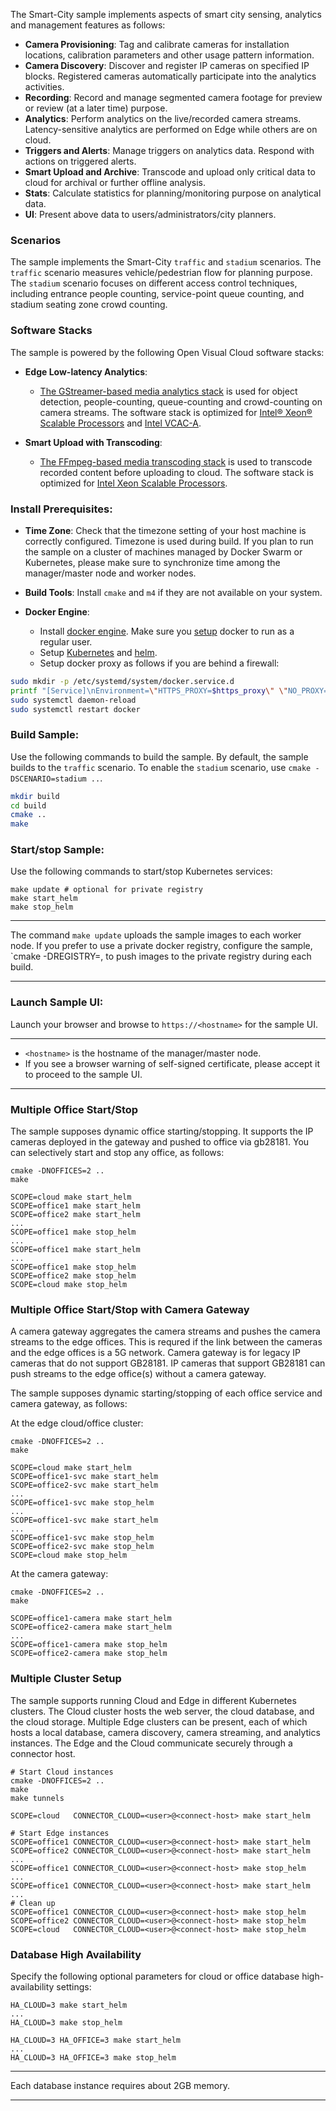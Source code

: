 
The Smart-City sample implements aspects of smart city sensing, analytics and management features as follows:   

- **Camera Provisioning**: Tag and calibrate cameras for installation locations, calibration parameters and other usage pattern information.   
- **Camera Discovery**: Discover and register IP cameras on specified IP blocks. Registered cameras automatically participate into the analytics activities.  
- **Recording**: Record and manage segmented camera footage for preview or review (at a later time) purpose.  
- **Analytics**: Perform analytics on the live/recorded camera streams. Latency-sensitive analytics are performed on Edge while others are on cloud.     
- **Triggers and Alerts**: Manage triggers on analytics data. Respond with actions on triggered alerts.   
- **Smart Upload and Archive**: Transcode and upload only critical data to cloud for archival or further offline analysis.    
- **Stats**: Calculate statistics for planning/monitoring purpose on analytical data.    
- **UI**: Present above data to users/administrators/city planners.   

### Scenarios

The sample implements the Smart-City `traffic` and `stadium` scenarios. The `traffic` scenario measures vehicle/pedestrian flow for planning purpose. The `stadium` scenario focuses on different access control techniques, including entrance people counting, service-point queue counting, and stadium seating zone crowd counting.   

### Software Stacks

The sample is powered by the following Open Visual Cloud software stacks:      
- **Edge Low-latency Analytics**:   
  - [The GStreamer-based media analytics stack](https://github.com/OpenVisualCloud/Dockerfiles/tree/master/Xeon/ubuntu-18.04/analytics/gst) is used for object detection, people-counting, queue-counting and crowd-counting on camera streams. The software stack is optimized for [Intel® Xeon® Scalable Processors](https://github.com/OpenVisualCloud/Dockerfiles/tree/master/Xeon/ubuntu-18.04/analytics/gst) and [Intel VCAC-A](https://github.com/OpenVisualCloud/Dockerfiles/tree/master/VCAC-A/ubuntu-18.04/analytics/gst).  
 
- **Smart Upload with Transcoding**:
  - [The FFmpeg-based media transcoding stack](https://github.com/OpenVisualCloud/Dockerfiles/tree/master/Xeon/centos-7.6/media/ffmpeg) is used to transcode recorded content before uploading to cloud. The software stack is optimized for [Intel Xeon Scalable Processors](https://github.com/OpenVisualCloud/Dockerfiles/tree/master/Xeon/centos-7.6/media/ffmpeg).  

### Install Prerequisites:

- **Time Zone**: Check that the timezone setting of your host machine is correctly configured. Timezone is used during build. If you plan to run the sample on a cluster of machines managed by Docker Swarm or Kubernetes, please make sure to synchronize time among the manager/master node and worker nodes.    

- **Build Tools**: Install `cmake` and `m4` if they are not available on your system.        

- **Docker Engine**:        
  - Install [docker engine](https://docs.docker.com/install). Make sure you [setup](https://docs.docker.com/install/linux/linux-postinstall) docker to run as a regular user.   
  - Setup [Kubernetes](https://kubernetes.io/docs/setup) and [helm](https://helm.sh/docs/intro/install).  
  - Setup docker proxy as follows if you are behind a firewall:   

```bash
sudo mkdir -p /etc/systemd/system/docker.service.d       
printf "[Service]\nEnvironment=\"HTTPS_PROXY=$https_proxy\" \"NO_PROXY=$no_proxy\"\n" | sudo tee /etc/systemd/system/docker.service.d/proxy.conf       
sudo systemctl daemon-reload          
sudo systemctl restart docker     
```

### Build Sample: 

Use the following commands to build the sample. By default, the sample builds to the `traffic` scenario. To enable the `stadium` scenario, use `cmake -DSCENARIO=stadium ..`.  

```bash
mkdir build    
cd build     
cmake ..    
make     
```

### Start/stop Sample: 

Use the following commands to start/stop Kubernetes services:

```
make update # optional for private registry
make start_helm
make stop_helm
```

---

The command `make update` uploads the sample images to each worker node. If you prefer to use a private docker registry, configure the sample, `cmake -DREGISTRY=<registry-url>, to push images to the private registry during each build.  

---

### Launch Sample UI:

Launch your browser and browse to `https://<hostname>` for the sample UI. 

---

* `<hostname>` is the hostname of the manager/master node.
* If you see a browser warning of self-signed certificate, please accept it to proceed to the sample UI.    
  
---

### Multiple Office Start/Stop  

The sample supposes dynamic office starting/stopping. It supports the IP cameras deployed in the gateway and pushed to office via gb28181. You can selectively start and stop any office, as follows:

```
cmake -DNOFFICES=2 ..
make

SCOPE=cloud make start_helm
SCOPE=office1 make start_helm
SCOPE=office2 make start_helm
...
SCOPE=office1 make stop_helm
...
SCOPE=office1 make start_helm
...
SCOPE=office1 make stop_helm
SCOPE=office2 make stop_helm
SCOPE=cloud make stop_helm
```

### Multiple Office Start/Stop with Camera Gateway  

A camera gateway aggregates the camera streams and pushes the camera streams to the edge offices. This is requred if the link between the cameras and the edge offices is a 5G network. Camera gateway is for legacy IP cameras that do not support GB28181. IP cameras that support GB28181 can push streams to the edge office(s) without a camera gateway.   

The sample supposes dynamic starting/stopping of each office service and camera gateway, as follows:   

At the edge cloud/office cluster:   

```
cmake -DNOFFICES=2 ..
make

SCOPE=cloud make start_helm
SCOPE=office1-svc make start_helm
SCOPE=office2-svc make start_helm
...
SCOPE=office1-svc make stop_helm
...
SCOPE=office1-svc make start_helm
...
SCOPE=office1-svc make stop_helm
SCOPE=office2-svc make stop_helm
SCOPE=cloud make stop_helm
```

At the camera gateway:  

```
cmake -DNOFFICES=2 ..
make

SCOPE=office1-camera make start_helm
SCOPE=office2-camera make start_helm
...
SCOPE=office1-camera make stop_helm
SCOPE=office2-camera make stop_helm
```

### Multiple Cluster Setup

The sample supports running Cloud and Edge in different Kubernetes clusters. The Cloud cluster hosts the web server, the cloud database, and the cloud storage. Multiple Edge clusters can be present, each of which hosts a local database, camera discovery, camera streaming, and analytics instances. The Edge and the Cloud communicate securely through a connector host.  

```
# Start Cloud instances
cmake -DNOFFICES=2 ..
make
make tunnels

SCOPE=cloud   CONNECTOR_CLOUD=<user>@<connect-host> make start_helm

# Start Edge instances
SCOPE=office1 CONNECTOR_CLOUD=<user>@<connect-host> make start_helm
SCOPE=office2 CONNECTOR_CLOUD=<user>@<connect-host> make start_helm
...
SCOPE=office1 CONNECTOR_CLOUD=<user>@<connect-host> make stop_helm
...
SCOPE=office1 CONNECTOR_CLOUD=<user>@<connect-host> make start_helm
...
# Clean up
SCOPE=office1 CONNECTOR_CLOUD=<user>@<connect-host> make stop_helm
SCOPE=office2 CONNECTOR_CLOUD=<user>@<connect-host> make stop_helm
SCOPE=cloud   CONNECTOR_CLOUD=<user>@<connect-host> make stop_helm
```

### Database High Availability

Specify the following optional parameters for cloud or office database high-availability settings:

```
HA_CLOUD=3 make start_helm
...
HA_CLOUD=3 make stop_helm

HA_CLOUD=3 HA_OFFICE=3 make start_helm
...
HA_CLOUD=3 HA_OFFICE=3 make stop_helm
```

---

Each database instance requires about 2GB memory.   

---

